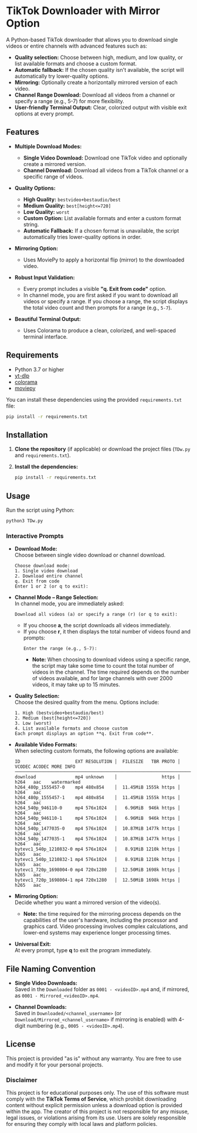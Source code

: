 # TikTok Downloader with Mirror Option

A Python-based TikTok downloader that allows you to download single videos or entire channels with advanced features such as:

- **Quality selection:** Choose between high, medium, and low quality, or list available formats and choose a custom format.
- **Automatic fallback:** If the chosen quality isn't available, the script will automatically try lower-quality options.
- **Mirroring:** Optionally create a horizontally mirrored version of each video.
- **Channel Range Download:** Download all videos from a channel or specify a range (e.g., 5-7) for more flexibility.
- **User-friendly Terminal Output:** Clear, colorized output with visible exit options at every prompt.

## Features

- **Multiple Download Modes:**
  - **Single Video Download:** Download one TikTok video and optionally create a mirrored version.
  - **Channel Download:** Download all videos from a TikTok channel or a specific range of videos.
  
- **Quality Options:**
  - **High Quality:** `bestvideo+bestaudio/best`
  - **Medium Quality:** `best[height<=720]`
  - **Low Quality:** `worst`
  - **Custom Option:** List available formats and enter a custom format string.
  - **Automatic Fallback:** If a chosen format is unavailable, the script automatically tries lower-quality options in order.

- **Mirroring Option:**
  - Uses MoviePy to apply a horizontal flip (mirror) to the downloaded video.

- **Robust Input Validation:**
  - Every prompt includes a visible **"q. Exit from code"** option.
  - In channel mode, you are first asked if you want to download all videos or specify a range. If you choose a range, the script displays the total video count and then prompts for a range (e.g., `5-7`).

- **Beautiful Terminal Output:**
  - Uses Colorama to produce a clean, colorized, and well-spaced terminal interface.

## Requirements

- Python 3.7 or higher
- [yt-dlp](https://github.com/yt-dlp/yt-dlp)
- [colorama](https://pypi.org/project/colorama/)
- [moviepy](https://github.com/Zulko/moviepy)

You can install these dependencies using the provided `requirements.txt` file:

```bash
pip install -r requirements.txt
```

## Installation

1. **Clone the repository** (if applicable) or download the project files (`TDw.py` and `requirements.txt`).
2. **Install the dependencies:**

   ```bash
   pip install -r requirements.txt
   ```

## Usage

Run the script using Python:

```bash
python3 TDw.py
```

### Interactive Prompts

- **Download Mode:**  
  Choose between single video download or channel download.
  ```
  Choose download mode:
  1. Single video download
  2. Download entire channel
  q. Exit from code
  Enter 1 or 2 (or q to exit):
  ```

- **Channel Mode – Range Selection:**  
  In channel mode, you are immediately asked:
  ```
  Download all videos (a) or specify a range (r) (or q to exit):
  ```
  - If you choose **a**, the script downloads all videos immediately.
  - If you choose **r**, it then displays the total number of videos found and prompts:
    ```
    Enter the range (e.g., 5-7):
    ```
    * **Note:** When choosing to download videos using a specific range, the script may take some time to count the total number of videos in the channel. The time required depends on the number of videos available, and for large channels with over 2000 videos, it may take up to 15 minutes.
    
- **Quality Selection:**  
  Choose the desired quality from the menu. Options include:
  ```
  1. High (bestvideo+bestaudio/best)
  2. Medium (best[height<=720])
  3. Low (worst)
  4. List available formats and choose custom  
  Each prompt displays an option **q. Exit from code**.
  ```

- **Available Video Formats:**  
  When selecting custom formats, the following options are available:
  ```
  ID                     EXT RESOLUTION │  FILESIZE   TBR PROTO │ VCODEC ACODEC MORE INFO
  ─────────────────────────────────────────────────────────────────────────────────────────
  download               mp4 unknown    │                 https │ h264   aac    watermarked
  h264_480p_1555457-0    mp4 480x854    │  11.45MiB 1555k https │ h264   aac
  h264_480p_1555457-1    mp4 480x854    │  11.45MiB 1555k https │ h264   aac
  h264_540p_946110-0     mp4 576x1024   │   6.96MiB  946k https │ h264   aac
  h264_540p_946110-1     mp4 576x1024   │   6.96MiB  946k https │ h264   aac
  h264_540p_1477035-0    mp4 576x1024   │  10.87MiB 1477k https │ h264   aac
  h264_540p_1477035-1    mp4 576x1024   │  10.87MiB 1477k https │ h264   aac
  bytevc1_540p_1210832-0 mp4 576x1024   │   8.91MiB 1210k https │ h265   aac
  bytevc1_540p_1210832-1 mp4 576x1024   │   8.91MiB 1210k https │ h265   aac
  bytevc1_720p_1698004-0 mp4 720x1280   │  12.50MiB 1698k https │ h265   aac
  bytevc1_720p_1698004-1 mp4 720x1280   │  12.50MiB 1698k https │ h265   aac
  ```


- **Mirroring Option:**  
  Decide whether you want a mirrored version of the video(s).
  * **Note:** the time required for the mirroring process depends on the capabilities of the user's hardware, including the processor and graphics card. Video processing involves complex calculations, and lower-end systems may experience longer processing times.
    
- **Universal Exit:**  
  At every prompt, type **q** to exit the program immediately.

## File Naming Convention

- **Single Video Downloads:**  
  Saved in the `Downloaded` folder as `0001 - <videoID>.mp4` and, if mirrored, as `0001 - Mirrored_<videoID>.mp4`.

- **Channel Downloads:**  
  Saved in `Downloaded/<channel_username>` (or `Download/Mirrored_<channel_username>` if mirroring is enabled) with 4-digit numbering (e.g., `0005 - <videoID>.mp4`).

## License

This project is provided "as is" without any warranty. You are free to use and modify it for your personal projects.

### Disclaimer
This project is for educational purposes only. The use of this software must comply with the **TikTok Terms of Service**, which prohibit downloading content without explicit permission unless a download option is provided within the app. The creator of this project is not responsible for any misuse, legal issues, or violations arising from its use. Users are solely responsible for ensuring they comply with local laws and platform policies.
